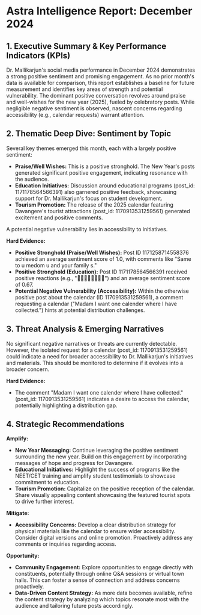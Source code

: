 # Astra Intelligence Report: December 2024

## 1. Executive Summary & Key Performance Indicators (KPIs)

Dr. Mallikarjun's social media performance in December 2024 demonstrates a strong positive sentiment and promising engagement. As no prior month's data is available for comparison, this report establishes a baseline for future measurement and identifies key areas of strength and potential vulnerability.  The dominant positive conversation revolves around praise and well-wishes for the new year (2025), fueled by celebratory posts. While negligible negative sentiment is observed, nascent concerns regarding accessibility (e.g., calendar requests) warrant attention.

## 2. Thematic Deep Dive: Sentiment by Topic

Several key themes emerged this month, each with a largely positive sentiment:

* **Praise/Well Wishes:** This is a positive stronghold.  The New Year's posts generated significant positive engagement, indicating resonance with the audience.
* **Education Initiatives:**  Discussion around educational programs (post_id: 1171178564566391) also garnered positive feedback, showcasing support for Dr. Mallikarjun's focus on student development.
* **Tourism Promotion:**  The release of the 2025 calendar featuring Davangere's tourist attractions (post_id: 1170913531259561) generated excitement and positive comments.

A potential negative vulnerability lies in accessibility to initiatives.

**Hard Evidence:**

* **Positive Stronghold (Praise/Well Wishes):** Post ID 1171258714558376 achieved an average sentiment score of 1.0, with comments like "Same to u medom u and your family s."
* **Positive Stronghold (Education):** Post ID 1171178564566391  received positive reactions (e.g., "💐💐💐👏👏👏👏🥳") and an average sentiment score of 0.67.
* **Potential Negative Vulnerability (Accessibility):** Within the otherwise positive post about the calendar (ID 1170913531259561), a comment requesting a calendar ("Madam I want one calender where I have collected.") hints at potential distribution challenges.


## 3. Threat Analysis & Emerging Narratives

No significant negative narratives or threats are currently detectable. However, the isolated request for a calendar (post_id: 1170913531259561) could indicate a need for broader accessibility to Dr. Mallikarjun's initiatives and materials.  This should be monitored to determine if it evolves into a broader concern.

**Hard Evidence:**

* The comment "Madam I want one calender where I have collected." (post_id: 1170913531259561) indicates a desire to access the calendar, potentially highlighting a distribution gap.

## 4. Strategic Recommendations

**Amplify:**

* **New Year Messaging:** Continue leveraging the positive sentiment surrounding the new year. Build on this engagement by incorporating messages of hope and progress for Davangere.
* **Educational Initiatives:**  Highlight the success of programs like the NEET/CET training and amplify student testimonials to showcase commitment to education.
* **Tourism Promotion:**  Capitalize on the positive reception of the calendar.  Share visually appealing content showcasing the featured tourist spots to drive further interest.


**Mitigate:**

* **Accessibility Concerns:**  Develop a clear distribution strategy for physical materials like the calendar to ensure wider accessibility. Consider digital versions and online promotion. Proactively address any comments or inquiries regarding access.


**Opportunity:**

* **Community Engagement:**  Explore opportunities to engage directly with constituents, potentially through online Q&A sessions or virtual town halls. This can foster a sense of connection and address concerns proactively.
* **Data-Driven Content Strategy:**  As more data becomes available, refine the content strategy by analyzing which topics resonate most with the audience and tailoring future posts accordingly.


